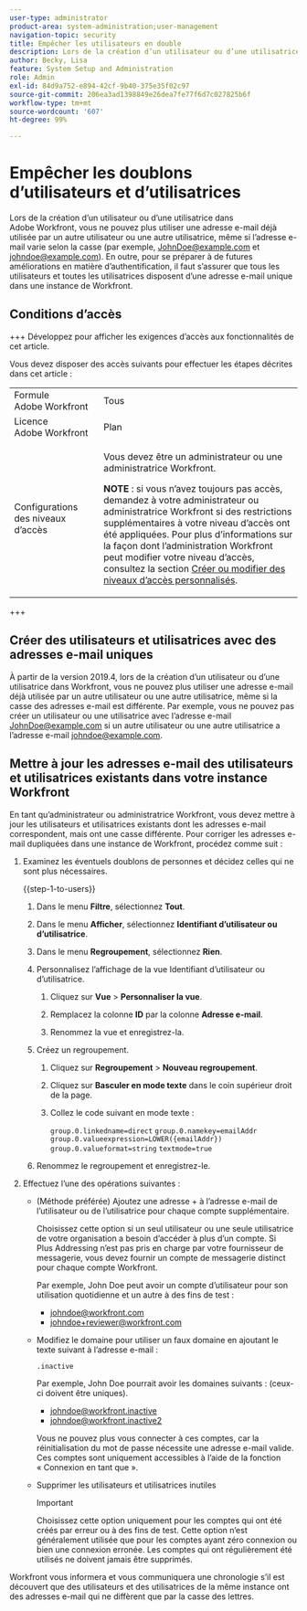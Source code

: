 ```yaml
---
user-type: administrator
product-area: system-administration;user-management
navigation-topic: security
title: Empêcher les utilisateurs en double
description: Lors de la création d’un utilisateur ou d’une utilisatrice dans Adobe Workfront, vous ne pouvez plus utiliser une adresse e-mail déjà utilisée par un autre utilisateur ou une autre utilisatrice, même si l’adresse e-mail varie selon la casse (par exemple, JohnDoe@example.com et johndoe@example.com). En outre, pour se préparer à de futures améliorations en matière d’authentification, il faut s’assurer que tous les utilisateurs et toutes les utilisatrices disposent d’une adresse e-mail unique dans une instance de Workfront.
author: Becky, Lisa
feature: System Setup and Administration
role: Admin
exl-id: 84d9a752-e894-42cf-9b40-375e35f02c97
source-git-commit: 206ea3ad1398849e26dea7fe77f6d7c027825b6f
workflow-type: tm+mt
source-wordcount: '607'
ht-degree: 99%

---
```


# Empêcher les doublons d’utilisateurs et d’utilisatrices

Lors de la création d’un utilisateur ou d’une utilisatrice dans Adobe Workfront, vous ne pouvez plus utiliser une adresse e-mail déjà utilisée par un autre utilisateur ou une autre utilisatrice, même si l’adresse e-mail varie selon la casse (par exemple, JohnDoe@example.com et johndoe@example.com). En outre, pour se préparer à de futures améliorations en matière d’authentification, il faut s’assurer que tous les utilisateurs et toutes les utilisatrices disposent d’une adresse e-mail unique dans une instance de Workfront.

## Conditions d’accès

+++ Développez pour afficher les exigences d’accès aux fonctionnalités de cet article.

Vous devez disposer des accès suivants pour effectuer les étapes décrites dans cet article :

<table style="table-layout:auto"> 
 <col> 
 <col> 
 <tbody> 
  <tr> 
   <td role="rowheader">Formule Adobe Workfront</td> 
   <td>Tous</td> 
  </tr> 
  <tr> 
   <td role="rowheader">Licence Adobe Workfront</td> 
   <td>Plan</td> 
  </tr> 
  <tr> 
   <td role="rowheader">Configurations des niveaux d’accès</td> 
   <td> <p>Vous devez être un administrateur ou une administratrice Workfront.</p> <p><b>NOTE</b> : si vous n’avez toujours pas accès, demandez à votre administrateur ou administratrice Workfront si des restrictions supplémentaires à votre niveau d’accès ont été appliquées. Pour plus d’informations sur la façon dont l’administration Workfront peut modifier votre niveau d’accès, consultez la section <a href="../../../administration-and-setup/add-users/configure-and-grant-access/create-modify-access-levels.md" class="MCXref xref">Créer ou modifier des niveaux d’accès personnalisés</a>.</p> </td> 
  </tr> 
 </tbody> 
</table>

+++

## Créer des utilisateurs et utilisatrices avec des adresses e-mail uniques

À partir de la version 2019.4, lors de la création d’un utilisateur ou d’une utilisatrice dans Workfront, vous ne pouvez plus utiliser une adresse e-mail déjà utilisée par un autre utilisateur ou une autre utilisatrice, même si la casse des adresses e-mail est différente. Par exemple, vous ne pouvez pas créer un utilisateur ou une utilisatrice avec l’adresse e-mail JohnDoe@example.com si un autre utilisateur ou une autre utilisatrice a l’adresse e-mail johndoe@example.com.

## Mettre à jour les adresses e-mail des utilisateurs et utilisatrices existants dans votre instance Workfront

En tant qu’administrateur ou administratrice Workfront, vous devez mettre à jour les utilisateurs et utilisatrices existants dont les adresses e-mail correspondent, mais ont une casse différente.
Pour corriger les adresses e-mail dupliquées dans une instance de Workfront, procédez comme suit :

1. Examinez les éventuels doublons de personnes et décidez celles qui ne sont plus nécessaires.

   {{step-1-to-users}}

   1. Dans le menu **Filtre**, sélectionnez **Tout**.

   1. Dans le menu **Afficher**, sélectionnez **Identifiant d’utilisateur ou d’utilisatrice**.

   1. Dans le menu **Regroupement**, sélectionnez **Rien**.

   1. Personnalisez l’affichage de la vue Identifiant d’utilisateur ou d’utilisatrice.

      1. Cliquez sur **Vue** > **Personnaliser la vue**.

      1. Remplacez la colonne **ID** par la colonne **Adresse e-mail**.

      1. Renommez la vue et enregistrez-la.

   1. Créez un regroupement.

      1. Cliquez sur **Regroupement** > **Nouveau regroupement**.

      1. Cliquez sur **Basculer en mode texte** dans le coin supérieur droit de la page.
      1. Collez le code suivant en mode texte :

         `group.0.linkedname=direct`
         `group.0.namekey=emailAddr`
         `group.0.valueexpression=LOWER({emailAddr})`
         `group.0.valueformat=string`
         `textmode=true`

   1. Renommez le regroupement et enregistrez-le.

1. Effectuez l’une des opérations suivantes :

   * (Méthode préférée) Ajoutez une adresse + à l’adresse e-mail de l’utilisateur ou de l’utilisatrice pour chaque compte supplémentaire.

     Choisissez cette option si un seul utilisateur ou une seule utilisatrice de votre organisation a besoin d’accéder à plus d’un compte. Si Plus Addressing n’est pas pris en charge par votre fournisseur de messagerie, vous devez fournir un compte de messagerie distinct pour chaque compte Workfront.

     Par exemple, John Doe peut avoir un compte d’utilisateur pour son utilisation quotidienne et un autre à des fins de test :

      * johndoe@workfront.com
      * johndoe+reviewer@workfront.com

   * Modifiez le domaine pour utiliser un faux domaine en ajoutant le texte suivant à l’adresse e-mail :

     `.inactive`

     Par exemple, John Doe pourrait avoir les domaines suivants : (ceux-ci doivent être uniques).

      * johndoe@workfront.inactive
      * johndoe@workfront.inactive2

     Vous ne pouvez plus vous connecter à ces comptes, car la réinitialisation du mot de passe nécessite une adresse e-mail valide. Ces comptes sont uniquement accessibles à l’aide de la fonction « Connexion en tant que ».

   * Supprimer les utilisateurs et utilisatrices inutiles

     >[!IMPORTANT]
     >
     >Choisissez cette option uniquement pour les comptes qui ont été créés par erreur ou à des fins de test. Cette option n’est généralement utilisée que pour les comptes ayant zéro connexion ou bien une connexion erronée. Les comptes qui ont régulièrement été utilisés ne doivent jamais être supprimés.

Workfront vous informera et vous communiquera une chronologie s’il est découvert que des utilisateurs et des utilisatrices de la même instance ont des adresses e-mail qui ne diffèrent que par la casse des lettres.
